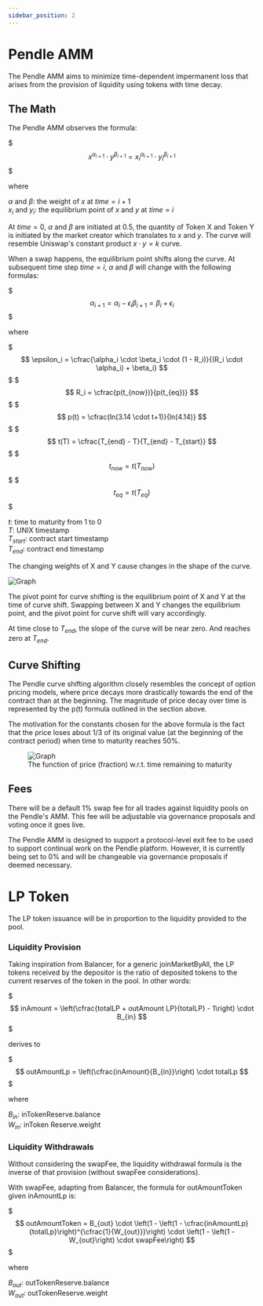 ```yaml
---
sidebar_position: 2
---
```


# Pendle AMM

The Pendle AMM aims to minimize time-dependent impermanent loss that arises from the provision of liquidity using tokens with time decay.


## The Math

The Pendle AMM observes the formula:

$$$
x^{\alpha_{i+1}} \cdot y^{\beta_{i+1}} = x_i^{\alpha_{i+1}} \cdot y_i^{\beta_{i+1}}
$$$

where

$\alpha$ and $\beta$: the weight of $x$ at $time = i + 1$<br />
$x_i$ and $y_i$: the equilibrium point of $x$ and $y$ at $time = i$

At $time = 0$, $\alpha$ and $\beta$ are initiated at 0.5, the quantity of Token X and Token Y is initiated by the market creator which translates to $x$ and $y$. The curve will resemble Uniswap's constant product $x \cdot y = k$ curve.

When a swap happens, the equilibrium point shifts along the curve. At subsequent time step $time = i$, $\alpha$ and $\beta$ will change with the following formulas:

$$$
\alpha_{i+1} = \alpha_i - \epsilon_i
\beta_{i+1} = \beta_i + \epsilon_i
$$$

where

$$$
\epsilon_i = \cfrac{\alpha_i \cdot \beta_i \cdot (1 - R_i)}{(R_i \cdot \alpha_i) + \beta_i}
$$$
$$$
R_i = \cfrac{p(t_{now})}{p(t_{eq})}
$$$
$$$
p(t) = \cfrac{ln(3.14 \cdot t+1)}{ln(4.14)}
$$$
$$$
t(T) = \cfrac{T_{end} - T}{T_{end} - T_{start}}
$$$
$$$
t_{now} = t(T_{now})
$$$
$$$
t_{eq} = t(T_{eq})
$$$

$t$: time to maturity from 1 to 0<br />
$T$: UNIX timestamp<br />
$T_{start}$: contract start timestamp<br />
$T_{end}$: contract end timestamp

The changing weights of X and Y cause changes in the shape of the curve.

![Graph](/img/dive-deeper/pendle-amm-1.png)

The pivot point for curve shifting is the equilibrium point of X and Y at the time of curve shift. Swapping between X and Y changes the equilibrium point, and the pivot point for curve shift will vary accordingly.

At time close to $T_{end}$, the slope of the curve will be near zero. And reaches zero at $T_{end}$.


## Curve Shifting

The Pendle curve shifting algorithm closely resembles the concept of option pricing models, where price decays more drastically towards the end of the contract than at the beginning. The magnitude of price decay over time is represented by the p(t) formula outlined in the section above.

The motivation for the constants chosen for the above formula is the fact that the price loses about 1/3 of its original value (at the beginning of the contract period) when time to maturity reaches 50%.

<figure>
  <img src="/img/dive-deeper/pendle-amm-2.png" alt="Graph" />
  <figcaption>The function of price (fraction) w.r.t. time remaining to maturity</figcaption>
</figure>

## Fees

There will be a default 1% swap fee for all trades against liquidity pools on the Pendle's AMM. This fee will be adjustable via governance proposals and voting once it goes live.

The Pendle AMM is designed to support a protocol-level exit fee to be used to support continual work on the Pendle platform. However, it is currently being set to 0% and will be changeable via governance proposals if deemed necessary.


# LP Token

The LP token issuance will be in proportion to the liquidity provided to the pool.

### Liquidity Provision

Taking inspiration from Balancer, for a generic joinMarketByAll, the LP tokens received by the depositor is the ratio of deposited tokens to the current reserves of the token in the pool. In other words:

$$$
inAmount = \left(\cfrac{totalLP + outAmount LP}{totalLP} - 1\right) \cdot B_{in}
$$$

derives to

$$$
outAmountLp = \left(\cfrac{inAmount}{B_{in}}\right) \cdot totalLp
$$$

where

$B_{in}$: inTokenReserve.balance <br />
$W_{in}$: inToken Reserve.weight

### Liquidity Withdrawals

Without considering the swapFee, the liquidity withdrawal formula is the inverse of that provision (without swapFee considerations).

With swapFee, adapting from Balancer, the formula for outAmountToken given inAmountLp is:

$$$
outAmountToken = B_{out} \cdot \left(1 - \left(1 - \cfrac{inAmountLp}{totalLp}\right)^{\cfrac{1}{W_{out}}}\right) \cdot \left(1 - \left(1 - W_{out}\right) \cdot swapFee\right)
$$$

where

$B_{out}$: outTokenReserve.balance <br />
$W_{out}$: outTokenReserve.weight
